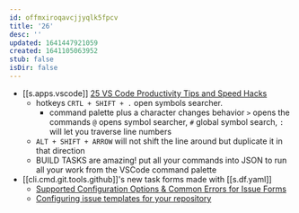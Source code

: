 ```yaml
---
id: offmxiroqavcjjyqlk5fpcv
title: '26'
desc: ''
updated: 1641447921059
created: 1641105063952
stub: false
isDir: false
---
```



- [[s.apps.vscode]] [25 VS Code Productivity Tips and Speed Hacks][1]
  - hotkeys `CRTL + SHIFT + .` open symbols searcher.
    - command palette plus a character changes behavior `>` opens the commands `@` opens symbol searcher, `#` global symbol search, `:` will let you traverse line numbers
  - `ALT + SHIFT + ARROW` will not shift the line around but duplicate it in that direction
  - BUILD TASKS are amazing! put all your commands into JSON to run all your work from the VSCode command palette
- [[cli.cmd.git.tools.github]]'s new task forms made with [[s.df.yaml]]
  - [Supported Configuration Options & Common Errors for Issue Forms][2]
  - [Configuring issue templates for your repository][3]

[1]: https://www.youtube.com/watch?v=ifTF3ags0XI
[2]: https://gh-community.github.io/issue-template-feedback/structured/
[3]: https://docs.github.com/en/communities/using-templates-to-encourage-useful-issues-and-pull-requests/configuring-issue-templates-for-your-repository#configuring-the-template-chooser
